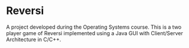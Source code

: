 Reversi
=======

A project developed during the Operating Systems course. This is a two player game of Reversi implemented using a Java GUI with Client/Server Architecture in C/C++.
